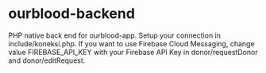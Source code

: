 # ourblood-backend
PHP native back end for ourblood-app. Setup your connection in include/koneksi.php. If you want to use Firebase Cloud Messaging, change value FIREBASE_API_KEY with your Firebase API Key in donor/requestDonor and donor/editRequest.
